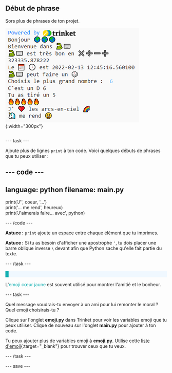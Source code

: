 ## Début de phrase

<div style="display: flex; flex-wrap: wrap">
<div style="flex-basis: 200px; flex-grow: 1; margin-right: 15px;">
Sors plus de phrases de ton projet.
</div>
<div>

![Quelques nouvelles lignes d'impression dans la zone de sortie avec des emoji et des phrases textuelles.](images/sentence_starter.png){:width="300px"}

</div>
</div>

--- task ---

Ajoute plus de lignes `print` à ton code. Voici quelques débuts de phrases que tu peux utiliser :

--- code ---
---
language: python
filename: main.py
---

print('J\'', coeur, '...')   
print('... me rend', heureux)   
print('J\'aimerais faire... avec', python)

--- /code ---

**Astuce :** `print` ajoute un espace entre chaque élément que tu imprimes.

**Astuce :** Si tu as besoin d'afficher une apostrophe `'`, tu dois placer une barre oblique inverse `\` devant afin que Python sache qu'elle fait partie du texte.

--- /task ---

<p style="border-left: solid; border-width:10px; border-color: #0faeb0; background-color: aliceblue; padding: 10px;">

L'<span style="color: #0faeb0">emoji cœur jaune</span> est souvent utilisé pour montrer l'amitié et le bonheur.</p>

--- task ---

Quel message voudrais-tu envoyer à un ami pour lui remonter le moral ? Quel emoji choisirais-tu ?

Clique sur l'onglet **emoji.py** dans Trinket pour voir les variables emoji que tu peux utiliser. Clique de nouveau sur l'onglet **main.py** pour ajouter à ton code.

Tu peux ajouter plus de variables emoji à **emoji.py**. Utilise cette [liste d'emoji](https://unicode.org/emoji/charts/full-emoji-list.html){:target="_blank"} pour trouver ceux que tu veux.

--- /task ---

--- save ---
